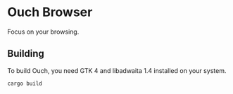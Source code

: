 # Ouch Browser

Focus on your browsing.

## Building

To build Ouch, you need GTK 4 and libadwaita 1.4 installed on your system.

```sh
cargo build
```
